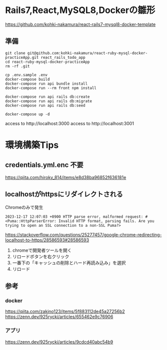 # Rails7,React,MySQL8,Dockerの雛形
https://github.com/kohki-nakamura/react-rails7-mysql8-docker-template

## 準備
```
git clone git@github.com:kohki-nakamura/react-ruby-mysql-docker-practiceApp.git react_rails_todo_app
cd react-ruby-mysql-docker-practiceApp
rm -rf .git

cp .env.sample .env
docker-compose build
docker-compose run api bundle install
docker-compose run --rm front npm install

docker-compose run api rails db:create
docker-compose run api rails db:migrate
docker-compose run api rails db:seed

docker-compose up -d
```

access to http://localhost:3000
access to http://localhost:3001

# 環境構築Tips
## credentials.yml.enc 不要
https://qiita.com/hiroky_814/items/e8d38ba96852f636181e

## localhostがhttpsにリダイレクトされる
Chromeのみで発生
```
2023-12-17 12:07:03 +0900 HTTP parse error, malformed request: #<Puma::HttpParserError: Invalid HTTP format, parsing fails. Are you trying to open an SSL connection to a non-SSL Puma?>
```
https://stackoverflow.com/questions/25277457/google-chrome-redirecting-localhost-to-https/28586593#28586593

1. chromeで開発者ツールを開く
2. リロードボタンを右クリック
3. 一番下の「キャッシュの削除とハード再読み込み」を選択
4. リロード

## 参考
### docker
https://qiita.com/zakino123/items/5f883112de45a27256b2
https://zenn.dev/925rycki/articles/655462e9c76906
### アプリ
https://zenn.dev/925rycki/articles/9cdcd40abc54b9